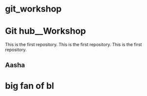 # git_workshop
# Git hub__Workshop
This is the first repository.
This is the first repository.
This is the first repository.

## Aasha
# big fan of bl
